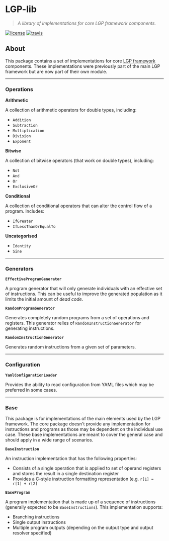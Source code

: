 # LGP-lib

> *A library of implementations for core LGP framework components.*

[![license][license-image]][license-url]
[![travis][travis-image]][travis-url]

## About

This package contains a set of implementations for core [LGP framework](https://github.com/JedS6391/LGP) components. 
These implementations were previously part of the main LGP framework but are now part of their own module.

---

### Operations
  
**Arithmetic** 

A collection of arithmetic operators for double types, including:

- `Addition`
- `Subtraction`
- `Multiplication`
- `Division`
- `Exponent`

**Bitwise**
 
 A collection of bitwise operators (that work on double types), including:
 
- `Not`
- `And`
- `Or`
- `ExclusiveOr`

**Conditional**

A collection of conditional operators that can alter the control flow of a program. Includes:

- `IfGreater`
- `IfLessThanOrEqualTo`

**Uncategorised**

- `Identity`
- `Sine`

---

### Generators

**`EffectiveProgramGenerator`**

A program generator that will only generate individuals with an effective set of instructions. This can be useful to improve the generated population as it limits the initial amount of *dead code*.

**`RandomProgramGenerator`**

Generates completely random programs from a set of operations and registers. This generator relies of `RandomInstructionGenerator` for generating instructions.


**`RandomInstructionGenerator`**

Generates random instructions from a given set of parameters.

---

### Configuration
 
 **`YamlConfigurationLoader`**

Provides the ability to read configuration from YAML files which may be preferred in some cases.
 
 ---
 
### Base

This package is for implementations of the main elements used by the LGP framework. The core package doesn't provide any implementation for instructions and programs as those may be dependent on the individual use case. These base implementations are meant to cover the general case and should apply in a wide range of scenarios.

**`BaseInstruction`**

An instruction implementation that has the following properties:

- Consists of a single operation that is applied to set of operand registers and stores the result in a single destination register
- Provides a C-style instruction formatting representation (e.g. `r[1] = r[1] + r[2]`
 
**`BaseProgram`**

A program implementation that is made up of a sequence of instructions (generally expected to be `BaseInstructions`). This implementation supports:

- Branching instructions
- Single output instructions
- Multiple program outputs (depending on the output type and output resolver specified)

[license-image]: https://img.shields.io/github/license/mashape/apistatus.svg?style=flat
[license-url]: https://github.com/JedS6391/LGP/blob/master/LICENSE
[travis-image]: https://travis-ci.org/JedS6391/LGP-lib.svg?branch=master
[travis-url]: https://travis-ci.org/JedS6391/LGP-lib

